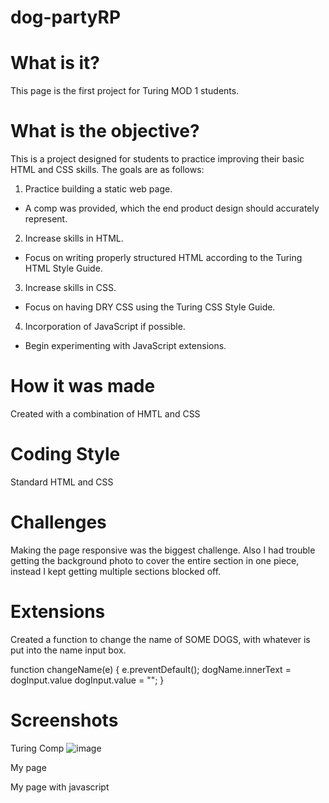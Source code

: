 # dog-partyRP

# What is it?

This page is the first project for Turing MOD 1 students.

# What is the objective?

This is a project designed for students to practice improving their basic HTML and CSS skills. The goals are as follows:

1. Practice building a static web page.
* A comp was provided, which the end product design should accurately represent.

2. Increase skills in HTML.
* Focus on writing properly structured HTML according to the Turing HTML Style Guide.

3. Increase skills in CSS.
* Focus on having DRY CSS using the Turing CSS Style Guide.

4. Incorporation of JavaScript if possible.
* Begin experimenting with JavaScript extensions.

# How it was made

Created with a combination of HMTL and CSS

# Coding Style

Standard HTML and CSS

# Challenges

Making the page responsive was the biggest challenge.
Also I had trouble getting the background photo to cover the entire section in one piece, instead I kept getting multiple sections blocked off.

# Extensions

Created a function to change the name of SOME DOGS, with whatever is put into the name input box.

function changeName(e) {
  e.preventDefault();
  dogName.innerText = dogInput.value
  dogInput.value = "";
}

# Screenshots

Turing Comp
![image](https://user-images.githubusercontent.com/43790434/51804806-7a717880-2222-11e9-8507-cf92c18a5614.png)

My page


My page with javascript

